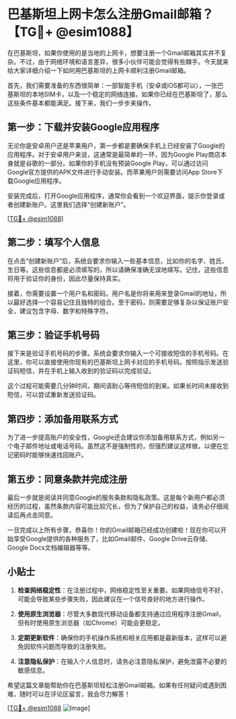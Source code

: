 # 巴基斯坦上网卡怎么注册Gmail邮箱？【TG💪+ @esim1088】

在巴基斯坦，如果你使用的是当地的上网卡，想要注册一个Gmail邮箱其实并不复杂。不过，由于网络环境和语言差异，很多小伙伴可能会觉得有些棘手。今天就来给大家详细介绍一下如何用巴基斯坦的上网卡顺利注册Gmail邮箱。

首先，我们需要准备的东西很简单：一部智能手机（安卓或iOS都可以），一张巴基斯坦的本地SIM卡，以及一个稳定的网络连接。如果你已经在巴基斯坦了，那么这些条件基本都能满足。接下来，我们一步步来操作。

## 第一步：下载并安装Google应用程序

无论你是安卓用户还是苹果用户，第一步都是要确保手机上已经安装了Google的应用程序。对于安卓用户来说，这通常是最简单的一环，因为Google Play商店本身就是谷歌的一部分。如果你的手机没有预装Google Play，可以通过访问Google官方提供的APK文件进行手动安装。而苹果用户则需要访问App Store下载Google应用程序。

安装完成后，打开Google应用程序，通常你会看到一个欢迎界面，提示你登录或者创建新账户。这里我们选择“创建新账户”。

[[TG💪+ @esim1088](https://t.me/s/esim1088)]

## 第二步：填写个人信息

在点击“创建新账户”后，系统会要求你输入一些基本信息，比如你的名字、姓氏、生日等。这些信息都是必须填写的，所以请确保准确无误地填写。记住，这些信息将用于验证你的身份，因此尽量保持真实。

接着，你需要设置一个用户名和密码。用户名是你将来用来登录Gmail的地址，所以最好选择一个容易记住且独特的组合。至于密码，则需要足够复杂以保证账户安全，建议包含字母、数字和特殊字符。

## 第三步：验证手机号码

接下来是验证手机号码的步骤。系统会要求你输入一个可接收短信的手机号码。在这里，你可以直接使用你现有的巴基斯坦上网卡对应的手机号码。按照指示发送验证码短信，并在手机上输入收到的验证码以完成验证。

这个过程可能需要几分钟时间，期间请耐心等待短信的到来。如果长时间未接收到短信，可以尝试重新发送验证码。

## 第四步：添加备用联系方式

为了进一步提高账户的安全性，Google还会建议你添加备用联系方式，例如另一个电子邮件地址或电话号码。虽然这不是强制性的，但强烈建议这样做，以便在忘记密码时能够快速找回账户。

## 第五步：同意条款并完成注册

最后一步就是阅读并同意Google的服务条款和隐私政策。这是每个新用户都必须经历的过程，虽然条款内容可能比较冗长，但为了保护自己的权益，请务必仔细阅读后再点击同意。

一旦完成以上所有步骤，恭喜你！你的Gmail邮箱已经成功创建啦！现在你可以开始享受Google提供的各种服务了，比如Gmail邮件、Google Drive云存储、Google Docs文档编辑器等等。

## 小贴士

1. **检查网络稳定性**：在注册过程中，网络稳定性至关重要。如果网络信号不好，可能会导致某些步骤失败，因此建议在一个信号良好的地方进行操作。
   
2. **使用原生浏览器**：尽管大多数现代移动设备都支持通过应用程序注册Gmail，但有时使用原生浏览器（如Chrome）可能会更稳定。

3. **定期更新软件**：确保你的手机操作系统和相关应用都是最新版本，这样可以避免因软件问题而导致的注册失败。

4. **注意隐私保护**：在输入个人信息时，请务必注意隐私保护，避免泄露不必要的敏感信息。

希望这篇文章能帮助你在巴基斯坦轻松注册Gmail邮箱。如果有任何疑问或遇到困难，随时可以在评论区留言，我会尽力解答！

[[TG💪+ @esim1088](https://t.me/s/esim1088) ![Image](https://i.postimg.cc/4NQfJmqS/Snipaste-2025-05-13-00-14-12.png)]
